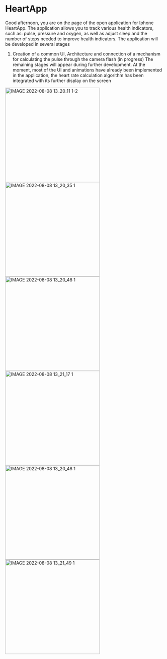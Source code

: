 # HeartApp

Good afternoon, you are on the page of the open application for Iphone HeartApp. The application allows you to track various health indicators, such as: pulse, pressure and oxygen, as well as adjust sleep and the number of steps needed to improve health indicators.
The application will be developed in several stages
1) Creation of a common UI, Architecture and connection of a mechanism for calculating the pulse through the camera flash (in progress)
The remaining stages will appear during further development.
At the moment, most of the UI and animations have already been implemented in the application, the heart rate calculation algorithm has been integrated with its further display on the screen


<img width="300" alt="IMAGE 2022-08-08 13_20_11 1-2" src="https://user-images.githubusercontent.com/99916289/183397663-8a0ac97a-697f-40fc-b2ad-ed342567f972.png">

<img width="300" alt="IMAGE 2022-08-08 13_20_35 1" src="https://user-images.githubusercontent.com/99916289/183397769-a1635f93-9508-45a2-a921-f4c275d49ab6.png">

<img width="300" alt="IMAGE 2022-08-08 13_20_48 1" src="https://user-images.githubusercontent.com/99916289/183397814-eef366c6-e6ae-45b3-a513-75c83d30d6bd.png">

<img width="300" alt="IMAGE 2022-08-08 13_21_17 1" src="https://user-images.githubusercontent.com/99916289/183397871-d9960dda-1c18-41d0-bbbf-997c7d985a78.png">

<img width="300" alt="IMAGE 2022-08-08 13_20_48 1" src="https://user-images.githubusercontent.com/99916289/183397950-13bf80b2-5aff-42cf-a1a8-25f0c63fba62.png">

<img width="300" alt="IMAGE 2022-08-08 13_21_49 1" src="https://user-images.githubusercontent.com/99916289/183398037-af687cde-c969-495a-8324-98fff530929f.png">


